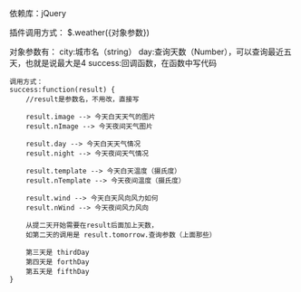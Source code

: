 依赖库：jQuery


插件调用方式：
$.weather({对象参数})


对象参数有：
city:城市名（string）
day:查询天数（Number），可以查询最近五天，也就是说最大是4
success:回调函数，在函数中写代码

	
	调用方式：
	success:function(result) {
		//result是参数名，不用改，直接写

		result.image --> 今天白天天气的图片
		result.nImage --> 今天夜间天气图片

		result.day --> 今天白天天气情况
		result.night --> 今天夜间天气情况

		result.template --> 今天白天温度（摄氏度）
		result.nTemplate --> 今天夜间温度（摄氏度）

		result.wind --> 今天白天风向风力如何
		result.nWind --> 今天夜间风力风向

		从提二天开始需要在result后面加上天数，
		如第二天的调用是 result.tomorrow.查询参数（上面那些）

		第三天是 thirdDay
		第四天是 forthDay
		第五天是 fifthDay
	}
